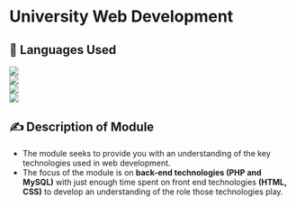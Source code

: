 # University Web Development

## 📙 Languages Used
![](https://img.shields.io/badge/HTML-239120?style=for-the-badge&logo=html5&logoColor=white) </br>
![](https://img.shields.io/badge/CSS-239120?&style=for-the-badge&logo=css3&logoColor=white) </br>
![](https://img.shields.io/badge/PHP-777BB4?style=for-the-badge&logo=php&logoColor=white) </br>
![](https://img.shields.io/badge/MySQL-00000F?style=for-the-badge&logo=mysql&logoColor=white)

## ✍️ Description of Module
<ul>
  <li>The module seeks to provide you with an understanding of the key technologies used in web development.</li>
  <li>The focus of the module is on <strong>back-end technologies (PHP and MySQL)</strong> with just enough time spent on front end technologies <strong>(HTML, CSS)</strong> to develop an understanding of the role those technologies play.</li>
</ul>

